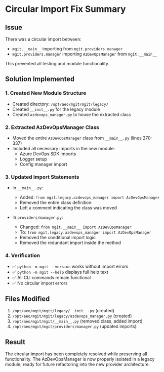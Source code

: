 # Circular Import Fix Summary

## Issue
There was a circular import between:
- `mgit.__main__` importing from `mgit.providers.manager`
- `mgit.providers.manager` importing `AzDevOpsManager` from `mgit.__main__`

This prevented all testing and module functionality.

## Solution Implemented

### 1. Created New Module Structure
- Created directory: `/opt/aeo/mgit/mgit/legacy/`
- Created `__init__.py` for the legacy module
- Created `azdevops_manager.py` to house the extracted class

### 2. Extracted AzDevOpsManager Class
- Moved the entire `AzDevOpsManager` class from `__main__.py` (lines 270-337)
- Included all necessary imports in the new module:
  - Azure DevOps SDK imports
  - Logger setup
  - Config manager import

### 3. Updated Import Statements
- In `__main__.py`:
  - Added: `from mgit.legacy.azdevops_manager import AzDevOpsManager`
  - Removed the entire class definition
  - Left a comment indicating the class was moved
  
- In `providers/manager.py`:
  - Changed: `from mgit.__main__ import AzDevOpsManager`
  - To: `from mgit.legacy.azdevops_manager import AzDevOpsManager`
  - Removed the conditional import logic
  - Removed the redundant import inside the method

### 4. Verification
- ✅ `python -m mgit --version` works without import errors
- ✅ `python -m mgit --help` displays full help text
- ✅ All CLI commands remain functional
- ✅ No circular import errors

## Files Modified
1. `/opt/aeo/mgit/mgit/legacy/__init__.py` (created)
2. `/opt/aeo/mgit/mgit/legacy/azdevops_manager.py` (created)
3. `/opt/aeo/mgit/mgit/__main__.py` (removed class, added import)
4. `/opt/aeo/mgit/mgit/providers/manager.py` (updated imports)

## Result
The circular import has been completely resolved while preserving all functionality. The AzDevOpsManager is now properly isolated in a legacy module, ready for future refactoring into the new provider architecture.